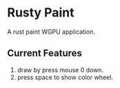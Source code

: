 # Rusty Paint

A rust paint WGPU application.

## Current Features

1. draw by press mouse 0 down.
1. press space to show color wheel.
